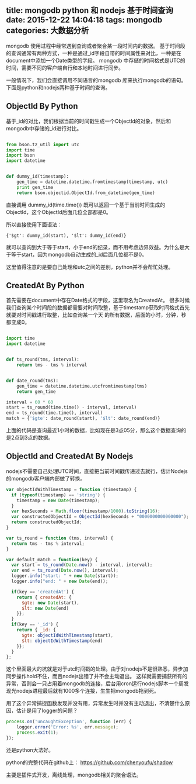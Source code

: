 title: mongodb python 和 nodejs 基于时间查询
date: 2015-12-22 14:04:18
tags: mongodb
categories:  大数据分析
---

mongodb 使用过程中经常遇到查询或者聚合某一段时间内的数据。
基于时间段的查询通常有两种方式，一种是通过_id字段自带的时间属性来对比，一种是在document中添加一个Date类型的字段。
mongodb 中存储的时间格式是UTC的时间，需要不同的客户端自行和本地时间进行同步。

一般情况下，我们会直接调用不同语言的mongodb 库来执行mongodb的语句。下面是python和nodejs两种基于时间的查询。

## ObjectId By Python

基于_id的对比，我们根据当前的时间戳生成一个ObjectId的对象，然后和mongodb中存储的_id进行对比。

``` python

from bson.tz_util import utc
import time
import bson
import datetime


def dummy_id(timestamp):
    gen_time = datetime.datetime.fromtimestamp(timestamp, utc)
    print gen_time
    return bson.objectid.ObjectId.from_datetime(gen_time)

```
直接调用 dummy_id(time.time()) 既可以返回一个基于当前时间生成的ObjectId，这个ObjectId后面几位全部都是0。
<!-- more -->
所以直接使用下面语法：

```
{'$gt': dummy_id(start), '$lt': dummy_id(end)}
```
就可以查询到大于等于start，小于end的纪录，而不用考虑边界效益。为什么是大于等于start，因为mongodb自动生成的_id后面几位都不是0。

这里值得注意的是要自己处理和utc之间的差别，python并不会帮忙处理。

## CreatedAt By Python

首先需要在document中存在Date格式的字段，这里取名为CreatedAt。
很多时候我们查询某个时间段的数据都需要对时间取整，基于timestamp获取时间格式首先就要对时间戳进行取整，比如查询某一个天
的所有数据，后面的小时，分钟，秒都变成0。

``` python

import time
import datetime


def ts_round(tms, interval):
    return tms - tms % interval


def date_round(tms):
    gen_time = datetime.datetime.utcfromtimestamp(tms)
    return gen_time

interval = 60 * 60
start = ts_round(time.time() - interval, interval)
end = ts_round(time.time(), interval)
match = {'$gte': date_round(start), '$lt': date_round(end)}

```

上面的代码是查询最近1小时的数据，比如现在是3点05分，那么这个数据查询的是2点到3点的数据。

## ObjectId and CreatedAt By Nodejs

nodejs不需要自己处理UTC时间，直接把当前时间戳传递过去就行，估计Nodejs的mongodb客户端内部做了转换。

```javascript
var objectIdWithTimestamp = function (timestamp) {
  if (typeof(timestamp) == 'string') {
    timestamp = new Date(timestamp);
  }
  var hexSeconds = Math.floor(timestamp/1000).toString(16);
  var constructedObjectId = ObjectId(hexSeconds + "0000000000000000");
  return constructedObjectId;
}

var ts_round = function (tms, interval) {
  return tms - tms % interval;
}

var default_match = function(key) {
  var start = ts_round(Date.now() - interval, interval);
  var end = ts_round(Date.now(), interval);
  logger.info("start: " + new Date(start));
  logger.info("end: " + new Date(end));

  if(key == 'createdAt') {
    return { createdAt: {
      $gte: new Date(start),
      $lt: new Date(end)
    }};
  }
  if(key == '_id') {
    return { _id: {
      $gte: objectIdWithTimestamp(start),
      $lt: objectIdWithTimestamp(end)
    }};
  }
};

```

这个里面最大的坑就是对于utc时间戳的处理。由于对nodejs不是很熟悉，异步加同步操作hold不住，而且nodejs出错了并不会主动退出。
这样就需要捕获所有的异常，否则会一只占用着mongodb的连接，后台用cron运行nodejs脚本一个周发现光nodejs进程最后就有1000多个连接，生生把mongodb拖到死。

用了这个异常捕捉函数发现并没有用，异常发生时并没有主动退出，不清楚什么原因，估计是用了logger的问题？

```javascript
process.on('uncaughtException', function (err) {
    logger.error('Error: %s', err.message);
    process.exit(1);
});

```

还是python大法好。

python的完整代码在github上：
https://github.com/chenyoufu/shadow

主要是插件式开发，离线处理，mongodb相关的聚合语法。
